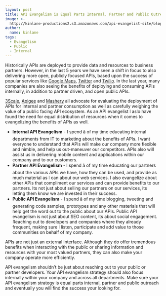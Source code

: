 ```yaml
---
layout: post
title: API Evangelism is Equal Parts Internal, Partner and Public Outreach
image: >-
  http://kinlane-productions2.s3.amazonaws.com/api-evangelist-site/blog/API-Evangelist-Thirds.png
author:
  name: kinlane
tags:
  - Evangelism
  - Public
  - Internal
---
```

Historically APIs are deployed to provide data and resources to business partners. However, in the last 5 years we have seen a shift in focus to also delivering more open, publicly focused APIs, based upon the success of popular services like [Google Maps](/2011/01/30/history-of-apis-google-maps-api/ "Google Maps"), [Twitter](/apis/twitter.php "Twitter") and [Twilio](/apis/twilio.php "Twilio"). In the last year, many companies are also seeing the benefits of deploying and consuming APIs internally, in addition to partner driven, and open public APIs.

[3Scale](/serviceproviders/3scale.php "3Scale"), [Apigee](/serviceproviders/apigee.php "Apigee") and [Mashery](/serviceproviders/mashery.php "Mashery") all advocate for evaluating the deployment of APIs for internal and partner consumption as well as carefully weighing the value of a public facing API ecosystem. As an API evangelist I aslo have found the need for equal distribution of resources when it comes to evangelizing the benefits of APIs as well.

*   **Internal API Evangelism** - I spend â of my time educating internal departments from IT to marketing about the benefits of APIs. I want everyone to understand that APIs will make our company more flexible and nimble, and help us out-maneuver our competitors. APIs also will assist us in delivering mobile content and applications within our company and to our customers.
*   **Partner API Evangelism** - I spend â of my time educating our partners about the various APIs we have, how they can be used, and provide as much material as I can about our web services. I also evangelize about other APIs that compliment our services and can provide benefits to our partners. Its not just about selling our partners on our services, its letting them know we are invested in their success.
*   **Public API Evangelism** \- I spend â of my time blogging, tweeting and generating code samples, prototypes and any other materials that will help get the word out to the public about our APIs. Public API evangelism is not just about SEO content, its about social engagement. Reaching out to developers and companies where they already frequent, making sure I listen, participate and add value to those communities on behalf of my company.

APIs are not just an external interface. Although they do offer tremendous benefits when interacting with the public or sharing information and resources with your most valued partners, they can also make your company operate more efficiently.

API evangelism shouldn’t be just about reaching out to your public or partner developers. Your API evangelism strategy should also focus internally within your company and across all departments. Make sure your API evangelism strategy is equal parts internal, partner and public outreach and eventually you will find the success your looking for.